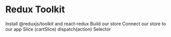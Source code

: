 # Redux Toolkit

Install @reduxjs/toolkit and react-redux
Build our store
Connect our store to our app
Slice (cartSlice)
dispatch(action)
Selector